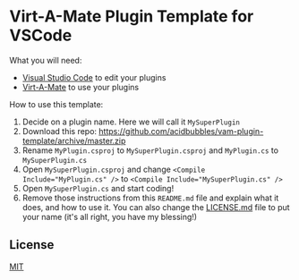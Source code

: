 # Virt-A-Mate Plugin Template for VSCode

What you will need:

- [Visual Studio Code](https://code.visualstudio.com/) to edit your plugins
- [Virt-A-Mate](https://www.patreon.com/meshedvr/) to use your plugins

How to use this template:

1. Decide on a plugin name. Here we will call it `MySuperPlugin`
2. Download this repo: https://github.com/acidbubbles/vam-plugin-template/archive/master.zip
3. Rename `MyPlugin.csproj` to `MySuperPlugin.csproj` and `MyPlugin.cs` to `MySuperPlugin.cs`
4. Open `MySuperPlugin.csproj` and change `<Compile Include="MyPlugin.cs" />` to `<Compile Include="MySuperPlugin.cs" />`
5. Open `MySuperPlugin.cs` and start coding!
6. Remove those instructions from this `README.md` file and explain what it does, and how to use it. You can also change the [LICENSE.md](LICENSE.md) file to put your name (it's all right, you have my blessing!)

## License

[MIT](LICENSE.md)
